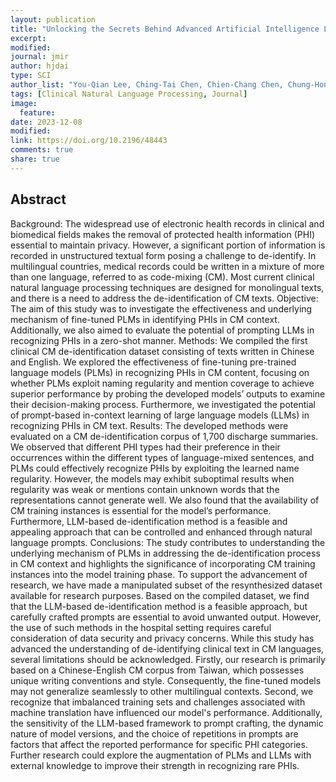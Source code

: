 ```yaml
---
layout: publication
title: "Unlocking the Secrets Behind Advanced Artificial Intelligence Language Models in De-Identifying Chinese-English Mixed Clinical Text"
excerpt:
modified:
journal: jmir
author: hjdai
type: SCI
author_list: "You-Qian Lee, Ching-Tai Chen, Chien-Chang Chen, Chung-Hong Lee, Pei-Tsz Chen, Chi-Shin Wu, Hong-Jie Dai"
tags: [Clinical Natural Language Processing, Journal]
image:
  feature:
date: 2023-12-08
modified: 
link: https://doi.org/10.2196/48443
comments: true
share: true
---
```


## Abstract
 
Background: The widespread use of electronic health records in clinical and biomedical fields makes the removal of protected health information (PHI) essential to maintain privacy. However, a significant portion of information is recorded in unstructured textual form posing a challenge to de-identify. In multilingual countries, medical records could be written in a mixture of more than one language, referred to as code-mixing (CM). Most current clinical natural language processing techniques are designed for monolingual texts, and there is a need to address the de-identification of CM texts.
Objective:  The aim of this study was to investigate the effectiveness and underlying mechanism of fine-tuned PLMs in identifying PHIs in CM context. Additionally, we also aimed to evaluate the potential of prompting LLMs in recognizing PHIs in a zero-shot manner.
Methods: We compiled the first clinical CM de-identification dataset consisting of texts written in Chinese and English. We explored the effectiveness of fine-tuning pre-trained language models (PLMs) in recognizing PHIs in CM content, focusing on whether PLMs exploit naming regularity and mention coverage to achieve superior performance by probing the developed models’ outputs to examine their decision-making process. Furthermore, we investigated the potential of prompt-based in-context learning of large language models (LLMs) in recognizing PHIs in CM text.
Results: The developed methods were evaluated on a CM de-identification corpus of 1,700 discharge summaries. We observed that different PHI types had their preference in their occurrences within the different types of language-mixed sentences, and PLMs could effectively recognize PHIs by exploiting the learned name regularity. However, the models may exhibit suboptimal results when regularity was weak or mentions contain unknown words that the representations cannot generate well. We also found that the availability of CM training instances is essential for the model’s performance. Furthermore, LLM-based de-identification method is a feasible and appealing approach that can be controlled and enhanced through natural language prompts.
Conclusions: The study contributes to understanding the underlying mechanism of PLMs in addressing the de-identification process in CM context and highlights the significance of incorporating CM training instances into the model training phase. To support the advancement of research, we have made a manipulated subset of the resynthesized dataset available for research purposes. Based on the compiled dataset, we find that the LLM-based de-identification method is a feasible approach, but carefully crafted prompts are essential to avoid unwanted output. However, the use of such methods in the hospital setting requires careful consideration of data security and privacy concerns. While this study has advanced the understanding of de-identifying clinical text in CM languages, several limitations should be acknowledged. Firstly, our research is primarily based on a Chinese-English CM corpus from Taiwan, which possesses unique writing conventions and style. Consequently, the fine-tuned models may not generalize seamlessly to other multilingual contexts.  Second, we recognize that imbalanced training sets and challenges associated with machine translation have influenced our model's performance. Additionally, the sensitivity of the LLM-based framework to prompt crafting, the dynamic nature of model versions, and the choice of repetitions in prompts are factors that affect the reported performance for specific PHI categories. Further research could explore the augmentation of PLMs and LLMs with external knowledge to improve their strength in recognizing rare PHIs.